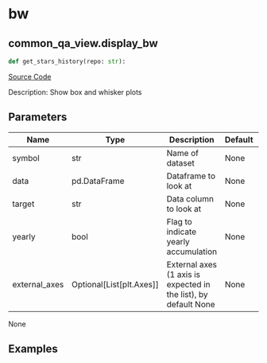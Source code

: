 # bw

## common_qa_view.display_bw

```python
def get_stars_history(repo: str):
```
[Source Code](https://github.com/OpenBB-finance/OpenBBTerminal/tree/main/openbb_terminal/common/quantitative_analysis/qa_view.py#L257)

Description: Show box and whisker plots

## Parameters

| Name | Type | Description | Default | Optional |
| ---- | ---- | ----------- | ------- | -------- |
| symbol | str | Name of dataset | None | False |
| data | pd.DataFrame | Dataframe to look at | None | False |
| target | str | Data column to look at | None | False |
| yearly | bool | Flag to indicate yearly accumulation | None | False |
| external_axes | Optional[List[plt.Axes]] | External axes (1 axis is expected in the list), by default None | None | True |

None

## Examples

